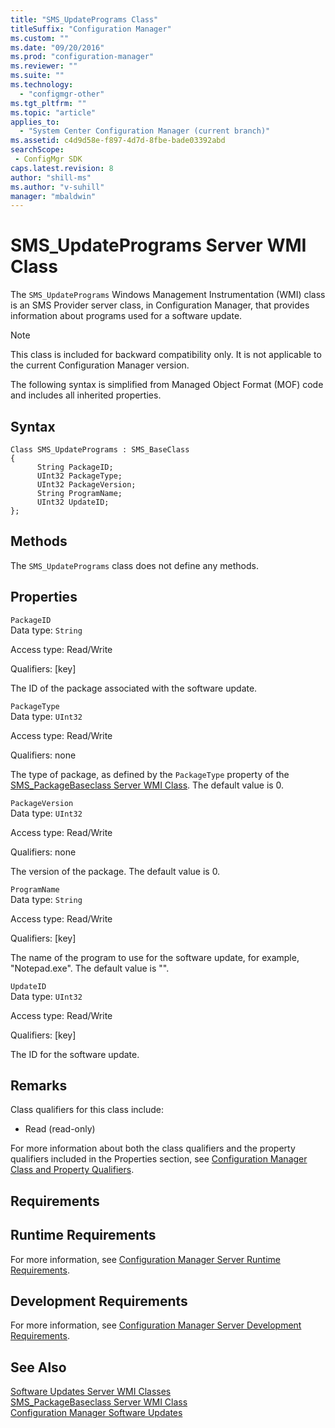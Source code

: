 ```yaml
---
title: "SMS_UpdatePrograms Class"
titleSuffix: "Configuration Manager"
ms.custom: ""
ms.date: "09/20/2016"
ms.prod: "configuration-manager"
ms.reviewer: ""
ms.suite: ""
ms.technology:
  - "configmgr-other"
ms.tgt_pltfrm: ""
ms.topic: "article"
applies_to:
  - "System Center Configuration Manager (current branch)"
ms.assetid: c4d9d58e-f897-4d7d-8fbe-bade03392abdsearchScope: - ConfigMgr SDK
caps.latest.revision: 8
author: "shill-ms"
ms.author: "v-suhill"
manager: "mbaldwin"
---
```

# SMS_UpdatePrograms Server WMI Class
The `SMS_UpdatePrograms` Windows Management Instrumentation (WMI) class is an SMS Provider server class, in Configuration Manager, that provides information about programs used for a software update.  

> [!NOTE]
>  This class is included for backward compatibility only. It is not applicable to the current Configuration Manager version.  

 The following syntax is simplified from Managed Object Format (MOF) code and includes all inherited properties.  

## Syntax  

```  
Class SMS_UpdatePrograms : SMS_BaseClass  
{  
      String PackageID;  
      UInt32 PackageType;  
      UInt32 PackageVersion;  
      String ProgramName;  
      UInt32 UpdateID;  
};  
```  

## Methods  
 The `SMS_UpdatePrograms` class does not define any methods.  

## Properties  
 `PackageID`  
 Data type: `String`  

 Access type: Read/Write  

 Qualifiers: [key]  

 The ID of the package associated with the software update.  

 `PackageType`  
 Data type: `UInt32`  

 Access type: Read/Write  

 Qualifiers: none  

 The type of package, as defined by the `PackageType` property of the [SMS_PackageBaseclass Server WMI Class](../../../develop/reference/core/servers/configure/sms_packagebaseclass-server-wmi-class.md). The default value is 0.  

 `PackageVersion`  
 Data type: `UInt32`  

 Access type: Read/Write  

 Qualifiers: none  

 The version of the package. The default value is 0.  

 `ProgramName`  
 Data type: `String`  

 Access type: Read/Write  

 Qualifiers: [key]  

 The name of the program to use for the software update, for example, "Notepad.exe". The default value is "".  

 `UpdateID`  
 Data type: `UInt32`  

 Access type: Read/Write  

 Qualifiers: [key]  

 The ID for the software update.  

## Remarks  
 Class qualifiers for this class include:  

-   Read (read-only)  

 For more information about both the class qualifiers and the property qualifiers included in the Properties section, see [Configuration Manager Class and Property Qualifiers](../../../develop/reference/misc/class-and-property-qualifiers.md).  

## Requirements  

## Runtime Requirements  
 For more information, see [Configuration Manager Server Runtime Requirements](../../../develop/core/reqs/server-runtime-requirements.md).  

## Development Requirements  
 For more information, see [Configuration Manager Server Development Requirements](../../../develop/core/reqs/server-development-requirements.md).  

## See Also  
 [Software Updates Server WMI Classes](../../../develop/reference/sum/software-updates-server-wmi-classes.md)   
 [SMS_PackageBaseclass Server WMI Class](../../../develop/reference/core/servers/configure/sms_packagebaseclass-server-wmi-class.md)   
 [Configuration Manager Software Updates](../../../develop/sum/software-updates.md)
